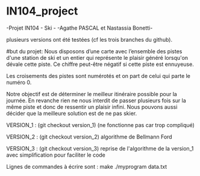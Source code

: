 # IN104_project
 -Projet IN104 - Ski -
 -Agathe PASCAL et Nastassia Bonetti-

plusieurs versions ont été testées (cf les trois branches du github). 

#but du projet:
Nous disposons d’une carte avec l’ensemble des pistes d'une station de ski et un entier qui représente le plaisir généré lorsqu'on dévale cette piste. Ce chiffre peut-être négatif si cette piste est ennuyeuse.

Les croisements des pistes sont numérotés et on part de celui qui parte le numéro 0.

Notre objectif est de déterminer le meilleur itinéraire possible pour la journée. En revanche rien ne nous interdit de passer plusieurs fois sur la même piste et donc de ressentir un plaisir infini. Nous pouvons aussi décider que la meilleure solution est de ne pas skier. 

VERSION_1 : (git checkout version_1)
(ne fonctionne pas car trop compliqué)

VERSION_2 : (git checkout version_2)
algorithme de Bellmann Ford 

VERSION_3 : (git checkout version_3)
reprise de l'algorithme de la version_1 avec simplification pour faciliter le code 



Lignes de commandes à écrire sont : 
make 
./myprogram data.txt 



